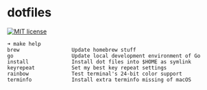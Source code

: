 # dotfiles

 [![MIT license](https://img.shields.io/badge/license-MIT-brightgreen.svg)](https://opensource.org/licenses/MIT)

```
➜ make help
brew                 Update homebrew stuff
go                   Update local development environment of Go
install              Install dot files into $HOME as symlink
keyrepeat            Set my best key repeat settings
rainbow              Test terminal's 24-bit color support
terminfo             Install extra terminfo missing of macOS
```
